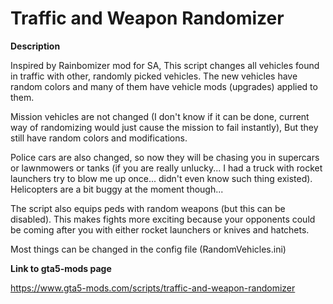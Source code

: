 # Traffic and Weapon Randomizer

**Description**

Inspired by Rainbomizer mod for SA, This script changes all vehicles found in traffic with other, randomly picked vehicles. The new vehicles have random colors and many of them have vehicle mods (upgrades) applied to them.

Mission vehicles are not changed (I don't know if it can be done, current way of randomizing would just cause the mission to fail instantly), But they still have random colors and modifications.

Police cars are also changed, so now they will be chasing you in supercars or lawnmowers or tanks (if you are really unlucky... I had a truck with rocket launchers try to blow me up once... didn't even know such thing existed). Helicopters are a bit buggy at the moment though...

The script also equips peds with random weapons (but this can be disabled). This makes fights more exciting because your opponents could be coming after you with either rocket launchers or knives and hatchets.

Most things can be changed in the config file (RandomVehicles.ini)

**Link to gta5-mods page**

https://www.gta5-mods.com/scripts/traffic-and-weapon-randomizer
